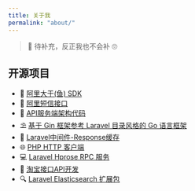 ```yaml
---
title: 关于我
permalink: "about/"
---
```


> 🍭 待补充，反正我也不会补 🙄

## 开源项目

- 🐡 [阿里大于(鱼) SDK](https://github.com/flc1125/alidayu)
- 🐶 [阿里短信接口](https://github.com/flc1125/dysms)
- 🍨 [API服务端架构代码](https://github.com/flc1125/ApiServer)
- ⛱ [基于 Gin 框架参考 Laravel 目录风格的 Go 语言框架](https://github.com/flc1125/largin)
- 🔗 [Laravel中间件-Response缓存](https://github.com/flc1125/laravel-middleware-cache-response)
- 🌐 [PHP HTTP 客户端](https://github.com/flc1125/http)
- 💻 [Laravel Hprose RPC 服务](https://github.com/flc1125/laravel-hprose)
- 🛒 [淘宝接口API开发](https://github.com/flc1125/taobao-open-api)
- 🔍 [Laravel Elasticsearch 扩展包](https://github.com/flc1125/laravel-elasticsearch)